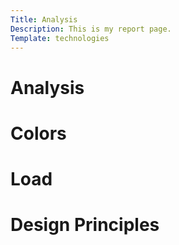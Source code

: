```yaml
---
Title: Analysis
Description: This is my report page.
Template: technologies
---
```



<div class="technology-container" style="cursor: pointer;">
    <div class="col-span-3 grid-item">
        <h1 class="grid-title">Analysis</h1>
    </div>
    <div class="grid-item h-div col-span-3 border-rad" onclick="location.href='analysis/01_colors'">
        <h1>Colors</h1>
    </div>
    <div class="grid-item h-div col-span-3 border-rad" onclick="location.href='analysis/02_load'">
        <h1>Load</h1>
    </div>
    <div class="grid-item h-div col-span-3 border-rad" onclick="location.href='analysis/03_design_principles'">
        <h1>Design Principles</h1>
    </div>
</div>